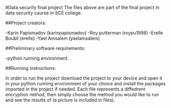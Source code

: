 #Data security final project
The files above are part of the final project
in data security caurse in SCE college.


##Project creators:

-Karin Papismadov (karinpapismadov)
-Roy putterman (roypu1998)
-Erelle Boubli (erelle)
-Yael Amsalem (yaelamsalem)



##Preliminary software requirements:

-python running environment.



##Running instructions:

In order to run the project download the project to your device and open it in your 
python running environment of your choice and install the packages imported in the project if needed.
Each file represents a diffedrent encryption nethod,
then simply choose the method you would like to run and see the results of (a picture is included in files).
